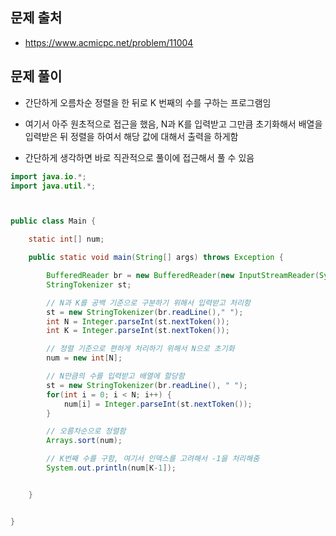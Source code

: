 ## 문제 출처
- https://www.acmicpc.net/problem/11004

## 문제 풀이
- 간단하게 오름차순 정렬을 한 뒤로 K 번째의 수를 구하는 프로그램임

- 여기서 아주 원초적으로 접근을 했음, N과 K를 입력받고 그만큼 초기화해서 배열을 입력받은 뒤 정렬을 하여서 해당 값에 대해서 출력을 하게함

- 간단하게 생각하면 바로 직관적으로 풀이에 접근해서 풀 수 있음

```java
import java.io.*;
import java.util.*;



public class Main {

    static int[] num;

    public static void main(String[] args) throws Exception {

        BufferedReader br = new BufferedReader(new InputStreamReader(System.in));
        StringTokenizer st;

        // N과 K를 공백 기준으로 구분하기 위해서 입력받고 처리함
        st = new StringTokenizer(br.readLine()," ");
        int N = Integer.parseInt(st.nextToken());
        int K = Integer.parseInt(st.nextToken());

        // 정렬 기준으로 편하게 처리하기 위해서 N으로 초기화
        num = new int[N];

        // N만큼의 수를 입력받고 배열에 할당함
        st = new StringTokenizer(br.readLine(), " ");
        for(int i = 0; i < N; i++) {
            num[i] = Integer.parseInt(st.nextToken());
        }

        // 오름차순으로 정렬함
        Arrays.sort(num);

        // K번째 수를 구함, 여기서 인덱스를 고려해서 -1을 처리해줌
        System.out.println(num[K-1]);


    }


}
```
